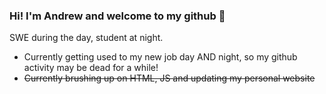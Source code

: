 ### Hi! I'm Andrew and welcome to my github 👋

SWE during the day, student at night.
* Currently getting used to my new job day AND night, so my github activity may be dead for a while!
* ~~Currently brushing up on HTML, JS and updating my personal website~~




